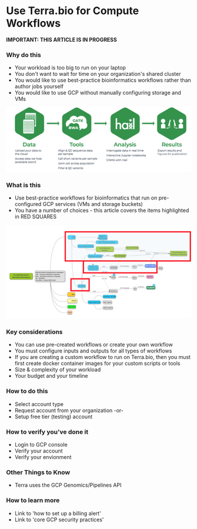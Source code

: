 # Use Terra.bio for Compute Workflows

**IMPORTANT: THIS ARTICLE IS IN PROGRESS**

### Why do this
 - Your workload is too big to run on your laptop
 - You don't want to wait for time on your organization's shared cluster
 - You would like to use best-practice bioinformatics workflows rather than author jobs yourself 
 - You would like to use GCP without manually configuring storage and VMs

 [![terra-features](/images/terra-features.png)]()


### What is this
 - Use best-practice workflows for bioinformatics that run on pre-configured GCP services (VMs and storage buckets)
 - You have a number of choices - this article covers the items highlighted in RED SQUARES

[![terra](/images/terra.png)]()


### Key considerations
 - You can use pre-created workflows or create your own workflow
 - You must configure inputs and outputs for all types of workflows
 - If you are creating a custom workflow to run on Terra.bio, then you must first create docker container images for your custom scripts or tools
 - Size & complexity of your workload 
 - Your budget and your timeline

### How to do this
 - Select account type
 - Request account from your organization -or-
 - Setup free tier (testing) account

### How to verify you've done it
 - Login to GCP console
 - Verify your account
 - Verify your envionment

### Other Things to Know
 - Terra uses the GCP Genomics/Pipelines API

### How to learn more
 - Link to 'how to set up a billing alert'
 - Link to 'core GCP security practices'